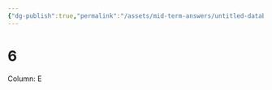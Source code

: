 ```yaml
---
{"dg-publish":true,"permalink":"/assets/mid-term-answers/untitled-database-pvl1v5ud99k/6/"}
---
```


# 6

Column: E